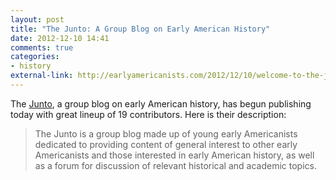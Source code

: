 ```yaml
---
layout: post
title: "The Junto: A Group Blog on Early American History"
date: 2012-12-10 14:41
comments: true
categories: 
- history
external-link: http://earlyamericanists.com/2012/12/10/welcome-to-the-junto/ 
---
```


The [Junto][], a group blog on early American history, has begun
publishing today with great lineup of 19 contributors. Here is their
description:

> The Junto is a group blog made up of young early Americanists
> dedicated to providing content of general interest to other early
> Americanists and those interested in early American history, as well
> as a forum for discussion of relevant historical and academic topics.

  [Junto]: http://earlyamericanists.com/2012/12/10/welcome-to-the-junto/
